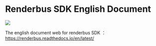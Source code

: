 Renderbus SDK English Document
==============================

[![](https://img.shields.io/badge/docs--English-latest-green)](https://renderbus.readthedocs.io/en/latest)

The english document web for renderbus SDK ： https://renderbus.readthedocs.io/en/latest/
